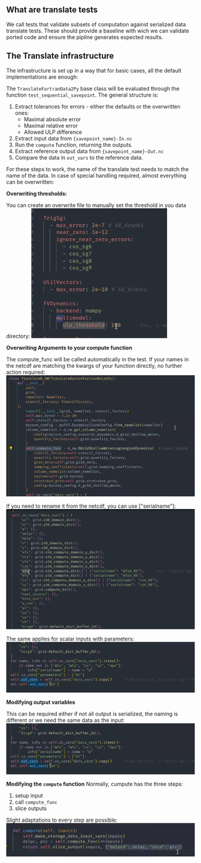 ## What are translate tests

We call tests that validate subsets of computation against serialized data translate tests. These should provide a baseline with wich we can validate ported code and ensure the pipline generates expected results.

## The Translate infrastructure
The infrastructure is set up in a way that for basic cases, all the default implementations are enough:

The `TranslateFortranData2Py` base class will be evaluated through the function `test_sequential_savepoint`.
The general structure is:

1. Extract tolerances for errors - either the defaults or the overwritten ones:
    - Maximal absolute error
    - Maximal relative error
    - Allowed ULP difference
2. Extract input data from `{savepoint_name}-In.nc`
3. Run the `compute` function, returning the outputs.
4. Extract reference output data from `{savepoint_name}-Out.nc`
5. Compare the data in `out_vars` to the reference data.

For these steps to work, the name of the translate test needs to match the name of the data.
In case of special handling required, almost everything can be overwritten:

**Overwriting thresholds:**

You can create an overwrite file to manually set the threshold in you data directory:
![image1.png](image1.png)


**Overwriting Arguments to your compute function**

The compute_func will be called automatically in the test. If your names in the netcdf are matching the kwargs of your function directly, no further action required:
![image2.png](image2.png)

If you need to rename it from the netcdf, you can use ["serialname"]:
![image3.png](image3.png)

The same applies for scalar inputs with parameters:
![image4.png](image4.png)


**Modifying output variables**

This can be required either if not all output is serialized, the naming is different or we need the same data as the input:
![image4.png](image4.png)

**Modifying the `compute` function**
Normally, cumpute has the three steps:

1. setup input
2. call `compute_func`
3. slice outputs

Slight adaptations to every step are possible:
![image5.png](image5.png)
